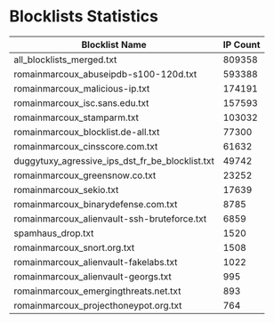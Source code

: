 # Blocklists Statistics
| Blocklist Name | IP Count |
|----|----|
| all_blocklists_merged.txt | 809358 |
| romainmarcoux_abuseipdb-s100-120d.txt | 593388 |
| romainmarcoux_malicious-ip.txt | 174191 |
| romainmarcoux_isc.sans.edu.txt | 157593 |
| romainmarcoux_stamparm.txt | 103032 |
| romainmarcoux_blocklist.de-all.txt | 77300 |
| romainmarcoux_cinsscore.com.txt | 61632 |
| duggytuxy_agressive_ips_dst_fr_be_blocklist.txt | 49742 |
| romainmarcoux_greensnow.co.txt | 23252 |
| romainmarcoux_sekio.txt | 17639 |
| romainmarcoux_binarydefense.com.txt | 8785 |
| romainmarcoux_alienvault-ssh-bruteforce.txt | 6859 |
| spamhaus_drop.txt | 1520 |
| romainmarcoux_snort.org.txt | 1508 |
| romainmarcoux_alienvault-fakelabs.txt | 1022 |
| romainmarcoux_alienvault-georgs.txt | 995 |
| romainmarcoux_emergingthreats.net.txt | 893 |
| romainmarcoux_projecthoneypot.org.txt | 764 |
